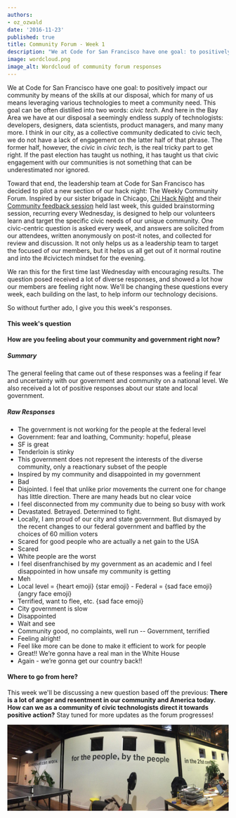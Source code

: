 ```yaml
---
authors:
- oz_ozwald
date: '2016-11-23'
published: true
title: Community Forum - Week 1
description: "We at Code for San Francisco have one goal: to positively impact our community by means of the skills at our disposal, which for many of us means leveraging various technologies to meet a community need. This goal can be often distilled into two words: *civic tech*. And here in the Bay Area we have at our disposal a seemingly endless supply of technologists: developers, designers, data scientists, product managers, and many many more. I think in our city, as a collective community dedicated to civic tech, we do not have a lack of engagement on the latter half of that phrase. The former half, however, the *civic* in *civic tech*, is the real tricky part to get right. If the past election has taught us nothing, it has taught us that civic engagement with our communities is not something that can be underestimated nor ignored."
image: wordcloud.png
image_alt: Wordcloud of community forum responses
---
```


We at Code for San Francisco have one goal: to positively impact our community by means of the skills at our disposal, which for many of us means leveraging various technologies to meet a community need. This goal can be often distilled into two words: *civic tech*. And here in the Bay Area we have at our disposal a seemingly endless supply of technologists: developers, designers, data scientists, product managers, and many many more. I think in our city, as a collective community dedicated to civic tech, we do not have a lack of engagement on the latter half of that phrase. The former half, however, the *civic* in *civic tech*, is the real tricky part to get right. If the past election has taught us nothing, it has taught us that civic engagement with our communities is not something that can be underestimated nor ignored.

Toward that end, the leadership team at Code for San Francisco has decided to pilot a new section of our hack night: The Weekly Community Forum. Inspired by our sister brigade in Chicago, [Chi Hack Night](https://chihacknight.org/events/2016/11/15/post-election-community-feedback-session.html) and their [Community feedback session](https://docs.google.com/document/d/1LcB5wI43AM7sKwJ7FGJhTVJosH6egBcKKkioSgfoG4w/edit#) held last week, this guided brainstorming session, recurring every Wednesday, is designed to help our volunteers learn and target the specific civic needs of our unique community. One civic-centric question is asked every week, and answers are solicited from our attendees, written anonymously on post-it notes, and collected for review and discussion. It not only helps us as a leadership team to target the focused of our members, but it helps us all get out of it normal routine and into the #civictech mindset for the evening.

We ran this for the first time last Wednesday with encouraging results. The question posed received a lot of diverse responses, and showed a lot how our members are feeling right now. We'll be changing these questions every week, each building on the last, to help inform our technology decisions.

So without further ado, I give you this week's responses.

#### This week's question

**How are you feeling about your community and government right now?**

##### Summary

The general feeling that came out of these responses was a feeling if fear and uncertainty with our government and community on a national level. We also received a lot of positive responses about our state and local government.

##### Raw Responses

* The government is not working for the people at the federal level
* Government: fear and loathing, Community: hopeful, please
* SF is great
* Tenderloin is stinky
* This government does not represent the interests of the diverse community, only a reactionary subset of the people
* Inspired by my community and disappointed in my government
* Bad
* Disjointed. I feel that unlike prior movements the current one for change has little direction. There are many heads but no clear voice
* I feel disconnected from my community due to being so busy with work
* Devastated. Betrayed. Determined to fight.
* Locally, I am proud of our city and state government. But dismayed by the recent changes to our federal government and baffled by the choices of 60 million voters
* Scared for good people who are actually a net gain to the USA
* Scared
* White people are the worst
* I feel disenfranchised by my government as an academic and I feel disappointed in how unsafe my community is getting
* Meh
* Local level = {heart emoji} {star emoji} - Federal = {sad face emoji} {angry face emoji}
* Terrified, want to flee, etc. {sad face emoji}
* City government is slow
* Disappointed
* Wait and see
* Community good, no complaints, well run -- Government, terrified
* Feeling alright!
* Feel like more can be done to make it efficient to work for people
* Great!! We’re gonna have a real man in the White House
* Again - we’re gonna get our country back!!

#### Where to go from here?

This week we'll be discussing a new question based off the previous: **There is a lot of anger and resentment in our community and America today. How can we as a community of civic technologists direct it towards positive action?** Stay tuned for more updates as the forum progresses!

![CFA HQ Wall Quotes](../../assets/blog/cfa.jpg)
